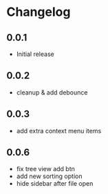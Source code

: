 # Changelog

## 0.0.1

- Initial release

## 0.0.2

- cleanup & add debounce

## 0.0.3

- add extra context menu items

## 0.0.6

- fix tree view add btn
- add new sorting option
- hide sidebar after file open
